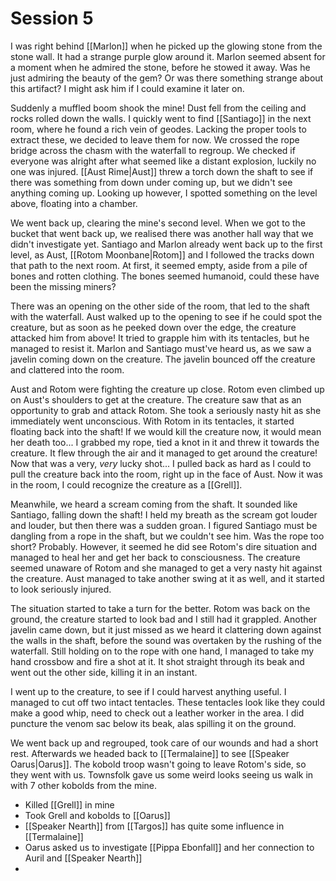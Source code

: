 # Session 5
I was right behind [[Marlon]] when he picked up the glowing stone from the stone wall. It had a strange purple glow around it. Marlon seemed absent for a moment when he admired the stone, before he stowed it away. Was he just admiring the beauty of the gem? Or was there something strange about this artifact? I might ask him if I could examine it later on.

Suddenly a muffled boom shook the mine! Dust fell from the ceiling and rocks rolled down the walls. I quickly went to find [[Santiago]] in the next room, where he found a rich vein of geodes. Lacking the proper tools to extract these, we decided to leave them for now. We crossed the rope bridge across the chasm with the waterfall to regroup. We checked if everyone was alright after what seemed like a distant explosion, luckily no one was injured. [[Aust Rime|Aust]] threw a torch down the shaft to see if there was something from down under coming up, but we didn't see anything coming up. Looking up however, I spotted something on the level above, floating into a chamber.

We went back up, clearing the mine's second level. When we got to the bucket that went back up, we realised there was another hall way that we didn't investigate yet. Santiago and Marlon already went back up to the first level, as Aust, [[Rotom Moonbane|Rotom]] and I followed the tracks down that path to the next room. At first, it seemed empty, aside from a pile of bones and rotten clothing. The bones seemed humanoid, could these have been the missing miners?

There was an opening on the other side of the room, that led to the shaft with the waterfall. Aust walked up to the opening to see if he could spot the creature, but as soon as he peeked down over the edge, the creature attacked him from above! It tried to grapple him with its tentacles, but he managed to resist it. Marlon and Santiago must've heard us, as we saw a javelin coming down on the creature. The javelin bounced off the creature and clattered into the room.

Aust and Rotom were fighting the creature up close. Rotom even climbed up on Aust's shoulders to get at the creature. The creature saw that as an opportunity to grab and attack Rotom. She took a seriously nasty hit as she immediately went unconscious. With Rotom in its tentacles, it started floating back into the shaft! If we would kill the creature now, it would mean her death too... I grabbed my rope, tied a knot in it and threw it towards the creature. It flew through the air and it managed to get around the creature! Now that was a very, _very_ lucky shot... I pulled back as hard as I could to pull the creature back into the room, right up in the face of Aust. Now it was in the room, I could recognize the creature as a [[Grell]].

Meanwhile, we heard a scream coming from the shaft. It sounded like Santiago, falling down the shaft! I held my breath as the scream got louder and louder, but then there was a sudden groan. I figured Santiago must be dangling from a rope in the shaft, but we couldn't see him. Was the rope too short? Probably. However, it seemed he did see Rotom's dire situation and managed to heal her and get her back to consciousness. The creature seemed unaware of Rotom and she managed to get a very nasty hit against the creature. Aust managed to take another swing at it as well, and it started to look seriously injured. 

The situation started to take a turn for the better. Rotom was back on the ground, the creature started to look bad and I still had it grappled. Another javelin came down, but it just missed as we heard it clattering down against the walls in the shaft, before the sound was overtaken by the rushing of the waterfall. Still holding on to the rope with one hand, I managed to take my hand crossbow and fire a shot at it. It shot straight through its beak and went out the other side, killing it in an instant.

I went up to the creature, to see if I could harvest anything useful. I managed to cut off two intact tentacles. These tentacles look like they could make a good whip, need to check out a leather worker in the area. I did puncture the venom sac below its beak, alas spilling it on the ground.

We went back up and regrouped, took care of our wounds and had a short rest. Afterwards we headed back to [[Termalaine]] to see [[Speaker Oarus|Oarus]]. The kobold troop wasn't going to leave Rotom's side, so they went with us. Townsfolk gave us some weird looks seeing us walk in with 7 other kobolds from the mine.

- Killed [[Grell]] in mine
- Took Grell and kobolds to [[Oarus]]
- [[Speaker Nearth]] from [[Targos]] has quite some influence in [[Termalaine]]
- Oarus asked us to investigate [[Pippa Ebonfall]] and her connection to Auril and [[Speaker Nearth]]
- 